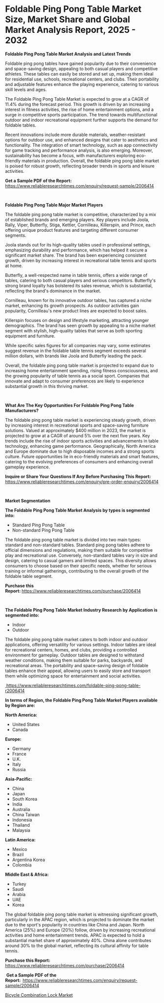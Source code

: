 <p><h1>Foldable Ping Pong Table Market Size, Market Share and Global Market Analysis Report, 2025 - 2032</h1></p><p><strong>Foldable Ping Pong Table Market Analysis and Latest Trends</strong></p>
<p><p>Foldable ping pong tables have gained popularity due to their convenience and space-saving design, appealing to both casual players and competitive athletes. These tables can easily be stored and set up, making them ideal for residential use, schools, recreational centers, and clubs. Their portability and adjustable features enhance the playing experience, catering to various skill levels and ages.</p><p>The Foldable Ping Pong Table Market is expected to grow at a CAGR of 11.4% during the forecast period. This growth is driven by an increasing interest in fitness activities, the rise of home entertainment options, and a surge in competitive sports participation. The trend towards multifunctional outdoor and indoor recreational equipment further supports the demand for foldable tables.</p><p>Recent innovations include more durable materials, weather-resistant options for outdoor use, and enhanced designs that cater to aesthetics and functionality. The integration of smart technology, such as app connectivity for game tracking and performance analysis, is also emerging. Moreover, sustainability has become a focus, with manufacturers exploring eco-friendly materials in production. Overall, the foldable ping pong table market is poised for robust growth, reflecting broader trends in sports and leisure activities.</p></p>
<p><strong>Get a Sample PDF of the Report:&nbsp;</strong> <a href="https://www.reliableresearchtimes.com/enquiry/request-sample/2006414?utm_campaign=2240&utm_medium=2&utm_source=Github&utm_content=ia&utm_term=08022025&utm_id=foldable-ping-pong-table">https://www.reliableresearchtimes.com/enquiry/request-sample/2006414</a></p>
<p>&nbsp;</p>
<p><strong>Foldable Ping Pong Table Major Market Players</strong></p>
<p><p>The foldable ping pong table market is competitive, characterized by a mix of established brands and emerging players. Key players include Joola, Rally, Viper, Butterfly, Stiga, Kettler, Cornilleau, Killerspin, and Prince, each offering unique product features and targeting different consumer segments.</p><p>Joola stands out for its high-quality tables used in professional settings, emphasizing durability and performance, which has helped it secure a significant market share. The brand has been experiencing consistent growth, driven by increasing interest in recreational table tennis and sports at home. </p><p>Butterfly, a well-respected name in table tennis, offers a wide range of tables, catering to both casual players and serious competitors. Butterfly's strong brand loyalty has bolstered its sales revenue, which is substantial, reflecting the brand's dominance in the market.</p><p>Cornilleau, known for its innovative outdoor tables, has captured a niche market, enhancing its growth prospects. As outdoor activities gain popularity, Cornilleau's new product lines are expected to boost sales.</p><p>Killerspin focuses on design and lifestyle marketing, attracting younger demographics. The brand has seen growth by appealing to a niche market segment with stylish, high-quality tables that serve as both sporting equipment and furniture.</p><p>While specific sales figures for all companies may vary, some estimates suggest revenue in the foldable table tennis segment exceeds several million dollars, with brands like Joola and Butterfly leading the pack.</p><p>Overall, the foldable ping pong table market is projected to expand due to increasing home entertainment spending, rising fitness consciousness, and the growing popularity of table tennis as a social sport. Companies that innovate and adapt to consumer preferences are likely to experience substantial growth in this thriving market.</p></p>
<p>&nbsp;</p>
<p><strong>What Are The Key Opportunities For Foldable Ping Pong Table Manufacturers?</strong></p>
<p><p>The foldable ping pong table market is experiencing steady growth, driven by increasing interest in recreational sports and space-saving furniture solutions. Valued at approximately $400 million in 2023, the market is projected to grow at a CAGR of around 5% over the next five years. Key trends include the rise of indoor sports activities and advancements in table technology, enhancing game performance. Geographically, North America and Europe dominate due to high disposable incomes and a strong sports culture. Future opportunities lie in eco-friendly materials and smart features, catering to the evolving preferences of consumers and enhancing overall gameplay experience.</p></p>
<p><strong>Inquire or Share Your Questions If Any Before Purchasing This Report:</strong> <a href="https://www.reliableresearchtimes.com/enquiry/pre-order-enquiry/2006414?utm_campaign=2240&utm_medium=2&utm_source=Github&utm_content=ia&utm_term=08022025&utm_id=foldable-ping-pong-table">https://www.reliableresearchtimes.com/enquiry/pre-order-enquiry/2006414</a></p>
<p>&nbsp;</p>
<p><strong>Market Segmentation</strong></p>
<p><strong>The Foldable Ping Pong Table Market Analysis by types is segmented into:</strong></p>
<p><ul><li>Standard Ping Pong Table</li><li>Non-standard Ping Pong Table</li></ul></p>
<p><p>The foldable ping pong table market is divided into two main types: standard and non-standard tables. Standard ping pong tables adhere to official dimensions and regulations, making them suitable for competitive play and recreational use. Conversely, non-standard tables vary in size and design, catering to casual gamers and limited spaces. This diversity allows consumers to choose based on their specific needs, whether for serious training or informal gatherings, contributing to the overall growth of the foldable table segment.</p></p>
<p><strong>Purchase this Report:&nbsp;</strong><a href="https://www.reliableresearchtimes.com/purchase/2006414?utm_campaign=2240&utm_medium=2&utm_source=Github&utm_content=ia&utm_term=08022025&utm_id=foldable-ping-pong-table">https://www.reliableresearchtimes.com/purchase/2006414</a></p>
<p>&nbsp;</p>
<p><strong>The Foldable Ping Pong Table Market Industry Research by Application is segmented into:</strong></p>
<p><ul><li>Indoor</li><li>Outdoor</li></ul></p>
<p><p>The foldable ping pong table market caters to both indoor and outdoor applications, offering versatility for various settings. Indoor tables are ideal for recreational centers, homes, and clubs, providing a controlled environment for gameplay. Outdoor tables are designed to withstand weather conditions, making them suitable for parks, backyards, and recreational areas. The portability and space-saving design of foldable tables enhance their appeal, allowing users to easily store and transport them while optimizing space for entertainment and social activities.</p></p>
<p><a href="https://www.reliableresearchtimes.com/foldable-ping-pong-table-r2006414?utm_campaign=2240&utm_medium=2&utm_source=Github&utm_content=ia&utm_term=08022025&utm_id=foldable-ping-pong-table">&nbsp;https://www.reliableresearchtimes.com/foldable-ping-pong-table-r2006414</a></p>
<p><strong>In terms of Region, the Foldable Ping Pong Table Market Players available by Region are:</strong></p>
<p>
    <p> <strong> North America: </strong>
        <ul>
            <li>United States</li>
            <li>Canada</li>
        </ul>
        </p> 
    <p> <strong> Europe: </strong>
        <ul>
            <li>Germany</li>
            <li>France</li>
            <li>U.K.</li>
            <li>Italy</li>
            <li>Russia</li>
        </ul>
        </p> 
    <p> <strong> Asia-Pacific: </strong>
        <ul>
            <li>China</li>
            <li>Japan</li>
            <li>South Korea</li>
            <li>India</li>
            <li>Australia</li>
            <li>China Taiwan</li>
            <li>Indonesia</li>
            <li>Thailand</li>
            <li>Malaysia</li>
        </ul>
        </p> 
    <p> <strong> Latin America: </strong>
        <ul>
            <li>Mexico</li>
            <li>Brazil</li>
            <li>Argentina Korea</li>
            <li>Colombia</li>
        </ul>
        </p> 
    <p> <strong> Middle East & Africa: </strong>
        <ul>
            <li>Turkey</li>
            <li>Saudi</li>
            <li>Arabia</li>
            <li>UAE</li>
            <li>Korea</li>
        </ul>
    </p>
    </p>
<p><p>The global foldable ping pong table market is witnessing significant growth, particularly in the APAC region, which is projected to dominate the market due to the sport's popularity in countries like China and Japan. North America (25%) and Europe (20%) follow, driven by increasing recreational activities and home entertainment trends. APAC is expected to hold a substantial market share of approximately 40%. China alone contributes around 30% to the global market, reflecting its cultural affinity for table tennis.</p></p>
<p><strong>Purchase this Report: </strong><a href="https://www.reliableresearchtimes.com/purchase/2006414?utm_campaign=2240&utm_medium=2&utm_source=Github&utm_content=ia&utm_term=08022025&utm_id=foldable-ping-pong-table">https://www.reliableresearchtimes.com/purchase/2006414</a></p>
<p>&nbsp;<strong>Get a Sample PDF of the Report:&nbsp;&nbsp;</strong><a href="https://www.reliableresearchtimes.com/enquiry/request-sample/2006414?utm_campaign=2240&utm_medium=2&utm_source=Github&utm_content=ia&utm_term=08022025&utm_id=foldable-ping-pong-table">https://www.reliableresearchtimes.com/enquiry/request-sample/2006414</a></p>
<p><strong></strong></p>
<p><p><a href="https://github.com/stillsfloria19981/Market-Research-Report-List-1/blob/main/bicycle-combination-lock-market.md?utm_campaign=2240&utm_medium=2&utm_source=Github&utm_content=ia&utm_term=08022025&utm_id=foldable-ping-pong-table">Bicycle Combination Lock Market</a></p></p>